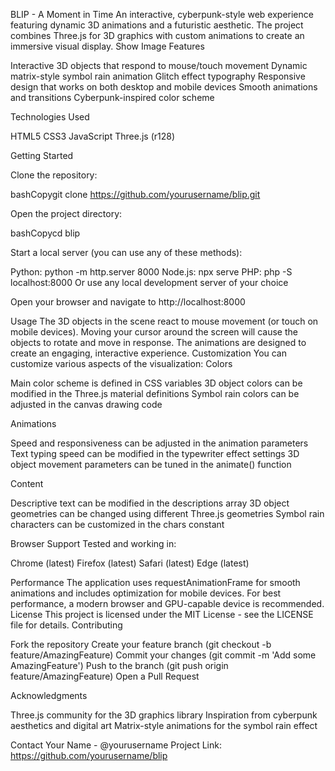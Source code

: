 BLIP - A Moment in Time
An interactive, cyberpunk-style web experience featuring dynamic 3D animations and a futuristic aesthetic. The project combines Three.js for 3D graphics with custom animations to create an immersive visual display.
Show Image
Features

Interactive 3D objects that respond to mouse/touch movement
Dynamic matrix-style symbol rain animation
Glitch effect typography
Responsive design that works on both desktop and mobile devices
Smooth animations and transitions
Cyberpunk-inspired color scheme

Technologies Used

HTML5
CSS3
JavaScript
Three.js (r128)

Getting Started

Clone the repository:

bashCopygit clone https://github.com/yourusername/blip.git

Open the project directory:

bashCopycd blip

Start a local server (you can use any of these methods):

Python: python -m http.server 8000
Node.js: npx serve
PHP: php -S localhost:8000
Or use any local development server of your choice


Open your browser and navigate to http://localhost:8000

Usage
The 3D objects in the scene react to mouse movement (or touch on mobile devices). Moving your cursor around the screen will cause the objects to rotate and move in response. The animations are designed to create an engaging, interactive experience.
Customization
You can customize various aspects of the visualization:
Colors

Main color scheme is defined in CSS variables
3D object colors can be modified in the Three.js material definitions
Symbol rain colors can be adjusted in the canvas drawing code

Animations

Speed and responsiveness can be adjusted in the animation parameters
Text typing speed can be modified in the typewriter effect settings
3D object movement parameters can be tuned in the animate() function

Content

Descriptive text can be modified in the descriptions array
3D object geometries can be changed using different Three.js geometries
Symbol rain characters can be customized in the chars constant

Browser Support
Tested and working in:

Chrome (latest)
Firefox (latest)
Safari (latest)
Edge (latest)

Performance
The application uses requestAnimationFrame for smooth animations and includes optimization for mobile devices. For best performance, a modern browser and GPU-capable device is recommended.
License
This project is licensed under the MIT License - see the LICENSE file for details.
Contributing

Fork the repository
Create your feature branch (git checkout -b feature/AmazingFeature)
Commit your changes (git commit -m 'Add some AmazingFeature')
Push to the branch (git push origin feature/AmazingFeature)
Open a Pull Request

Acknowledgments

Three.js community for the 3D graphics library
Inspiration from cyberpunk aesthetics and digital art
Matrix-style animations for the symbol rain effect

Contact
Your Name - @yourusername
Project Link: https://github.com/yourusername/blip
